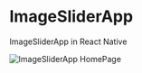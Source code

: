 # ImageSliderApp
ImageSliderApp in React Native

![ImageSliderApp HomePage](https://i.ibb.co/z7hRNyt/photo-2020-01-14-16-58-07.jpg)
